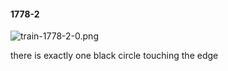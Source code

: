 #### 1778-2
![train-1778-2-0.png](https://github.com/lil-lab/nlvr/raw/master/nlvr/train/images/6/train-1778-2-0.png "train-1778-2-0.png")

there is exactly one black circle touching the edge